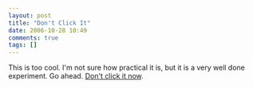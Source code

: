 ```yaml
---
layout: post
title: "Don't Click It"
date: 2006-10-28 10:49
comments: true
tags: []
---
```

This is too cool. I'm not sure how practical it is, but it is a very well done experiment. Go ahead. [Don't click it now](http://dontclick.it). 